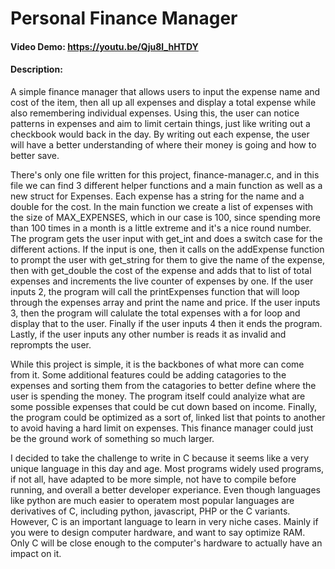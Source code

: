 # Personal Finance Manager
#### Video Demo: https://youtu.be/Qju8l_hHTDY
#### Description:
A simple finance manager that allows users to input the expense name and cost of the item, then all up all expenses and display a total expense while also remembering individual expenses. Using this, the user can notice patterns in expenses and aim to limit certain things, just like writing out a checkbook would back in the day. By writing out each expense, the user will have a better understanding of where their money is going and how to better save.

There's only one file written for this project, finance-manager.c, and in this file we can find 3 different helper functions and a main function as well as a new struct for Expenses. Each expense has a string for the name and a double for the cost. In the main function we create a list of expenses with the size of MAX_EXPENSES, which in our case is 100, since spending more than 100 times in a month is a little extreme and it's a nice round number. The program gets the user input with get_int and does a switch case for the different actions. If the input is one, then it calls on the addExpense function to prompt the user with get_string for them to give the name of the expense, then with get_double the cost of the expense and adds that to list of total expenses and increments the live counter of expenses by one. If the user inputs 2, the program will call the printExpenses function that will loop through the expenses array and print the name and price. If the user inputs 3, then the program will calulate the total expenses with a for loop and display that to the user. Finally if the user inputs 4 then it ends the program. Lastly, if the user inputs any other number is reads it as invalid and reprompts the user.

While this project is simple, it is the backbones of what more can come from it. Some additional features could be adding catagories to the expenses and sorting them from the catagories to better define where the user is spending the money. The program itself could analyize what are some possible expenses that could be cut down based on income. Finally, the program could be optimized as a sort of, linked list that points to another to avoid having a hard limit on expenses. This finance manager could just be the ground work of something so much larger.

I decided to take the challenge to write in C because it seems like a very unique language in this day and age. Most programs widely used programs, if not all, have adapted to be more simple, not have to compile before running, and overall a better developer experiance. Even though languages like python are much easier to operatem most popular languages are derivatives of C, including python, javascript, PHP or the C variants. However, C is an important language to learn in very niche cases. Mainly if you were to design computer hardware, and want to say optimize RAM. Only C will be close enough to the computer's hardware to actually have an impact on it.
